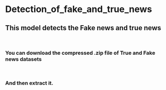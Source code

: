 # Detection_of_fake_and_true_news
<h2>This model detects the Fake news and true news</h2><br>
<h3>You can download the compressed .zip file of True and Fake news datasets</h3><br>
<h3>And then extract it.</h3>

